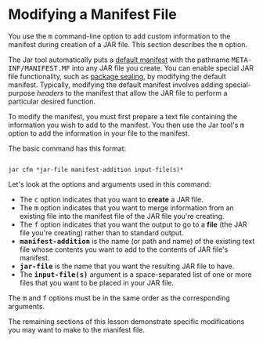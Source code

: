 
# Modifying a Manifest File

You use the <tt>m</tt> command-line option to add custom information to the manifest during creation of a JAR file. This section describes the <tt>m</tt> option.

The Jar tool automatically puts a [default manifest](defman.html) with the pathname <tt>META-INF/MANIFEST.MF</tt> into any JAR file you create. You can enable special JAR file functionality, such as [package sealing](sealman.html), by modifying the default manifest. Typically, modifying the default manifest involves adding special-purpose *headers* to the manifest that allow the JAR file to perform a particular desired function.

To modify the manifest, you must first prepare a text file containing the information you wish to add to the manifest. You then use the Jar tool's <tt>m</tt> option to add the information in your file to the manifest.

The basic command has this format:

```

jar cfm *jar-file manifest-addition input-file(s)*

```

Let's look at the options and arguments used in this command:

- The <tt>c</tt> option indicates that you want to **create** a JAR file.
- The <tt>m</tt> option indicates that you want to merge information from an existing file into the manifest file of the JAR file you're creating.
- The <tt>f</tt> option indicates that you want the output to go to a **file** (the JAR file you're creating) rather than to standard output.
- **<tt>manifest-addition</tt>** is the name (or path and name) of the existing text file whose contents you want to add to the contents of JAR file's manifest.
- **<tt>jar-file</tt>** is the name that you want the resulting JAR file to have.
- The **<tt>input-file(s)</tt>** argument is a space-separated list of one or more files that you want to be placed in your JAR file.

The <tt>m</tt> and <tt>f</tt> options must be in the same order as the corresponding arguments.

The remaining sections of this lesson demonstrate specific modifications you may want to make to the manifest file.
